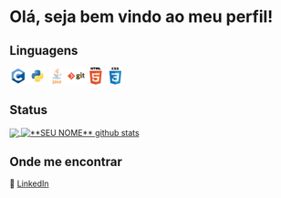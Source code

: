 # Olá, seja bem vindo ao meu perfil!

## Linguagens 

<code><img height="30" src="https://raw.githubusercontent.com/github/explore/80688e429a7d4ef2fca1e82350fe8e3517d3494d/topics/C/C.png"></code>
<code><img height="30" src="https://raw.githubusercontent.com/github/explore/80688e429a7d4ef2fca1e82350fe8e3517d3494d/topics/python/python.png"></code>
<code><img height="30" src="https://raw.githubusercontent.com/github/explore/80688e429a7d4ef2fca1e82350fe8e3517d3494d/topics/java/java.png"></code>
<code><img height="30" src="https://raw.githubusercontent.com/github/explore/80688e429a7d4ef2fca1e82350fe8e3517d3494d/topics/git/git.png"></code>
<code><img height="30" src="https://raw.githubusercontent.com/github/explore/80688e429a7d4ef2fca1e82350fe8e3517d3494d/topics/html/html.png"></code>
<code><img height="30" src="https://raw.githubusercontent.com/github/explore/80688e429a7d4ef2fca1e82350fe8e3517d3494d/topics/css/css.png"></code>


## Status

<a href="https://github.com/ViniciusTSD">
  <img align="center" src="https://github-readme-stats.vercel.app/api/top-langs/?username=viniciusTSDs&theme=dracula&hide_langs_below=1" />
</a>

<a href="https://github.com/ViniciusTSD">
 <img align="center" src="https://github-readme-stats.vercel.app/api?username=viniciusTSD&show_icons=true&theme=dracula&line_height=27" alt="**SEU NOME** github stats"/>
</a>

[linkedin]: https://www.linkedin.com/in/viniciustassi/

<br>

## Onde me encontrar

👔 [LinkedIn][linkedin]
